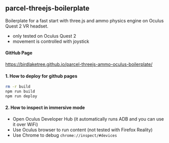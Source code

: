 ## parcel-threejs-boilerplate
Boilerplate for a fast start with three.js and ammo physics engine on Oculus Quest 2 VR headset.
- only tested on Oculus Quest 2
- movement is controlled with joystick

#### GitHub Page
https://birdlaketree.github.io/parcel-threejs-ammo-oculus-boilerplate/

#### 1. How to deploy for github pages
```bash
rm -r build
npm run build
npm run deploy
```

#### 2. How to inspect in immersive mode
- Open Oculus Developer Hub (it automatically runs ADB and you can use it over WiFi)
- Use Oculus browser to run content (not tested with Firefox Reality)
- Use Chrome to debug `chrome://inspect/#devices`
